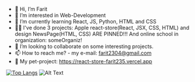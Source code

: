 - 👋 Hi, I’m Farit
- 👀 I’m interested in Web-Development
- 🌱 I’m currently learning React, JS, Python, HTML and CSS
- 👨‍💻 I've done 3 projects: Apple react-store(React, JSX, CSS, HTML) and design NewsPage(HTML, CSS) ARE PINNED!!! And online school in organization: someOrganiz! 
- 🙂 I’m looking to collaborate on some interesting projects.
- 📫 How to reach me? - my e-mail: farit2304@gmail.com
- 🐒 My pet-project: https://react-store-farit235.vercel.app

[![Top Langs](https://github-readme-stats.vercel.app/api/top-langs/?username=farit235&layout=compact&langs_count=8)](https://github.com/anuraghazra/github-readme-stats)
![Alt Text](https://r3.mt.ru/u18/photo4538/20194055322-0/original.gif)
